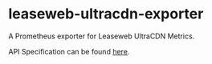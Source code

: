 # leaseweb-ultracdn-exporter

A Prometheus exporter for Leaseweb UltraCDN Metrics.

API Specification can be found [here](https://portal.leasewebultracdn.com/apidoc.html). 
